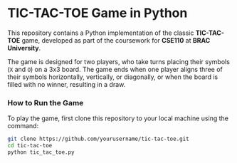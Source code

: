 # TIC-TAC-TOE Game in Python

This repository contains a Python implementation of the classic **TIC-TAC-TOE** game, developed as part of the coursework for **CSE110** at **BRAC University**.

The game is designed for two players, who take turns placing their symbols (`X` and `O`) on a 3x3 board. The game ends when one player aligns three of their symbols horizontally, vertically, or diagonally, or when the board is filled with no winner, resulting in a draw.

### How to Run the Game
To play the game, first clone this repository to your local machine using the command:

```bash
git clone https://github.com/yourusername/tic-tac-toe.git
cd tic-tac-toe
python tic_tac_toe.py
